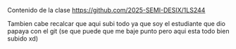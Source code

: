 Contenido de la clase
https://github.com/2025-SEMI-DESIX/1LS244

Tambien cabe recalcar que aqui subi todo ya que soy el estudiante que dio papaya con el git (se que puede que me baje punto pero aqui esta todo bien subido xd)